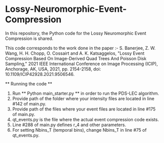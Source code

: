 # Lossy-Neuromorphic-Event-Compression
In this repository, the Python code for the Lossy Neuromorphic Event Compression is shared.

This code corresponds to the work done in the paper :- 
S. Banerjee, Z. W. Wang, H. H. Chopp, O. Cossairt and A. K. Katsaggelos, "Lossy Event Compression Based On Image-Derived Quad Trees And Poisson Disk Sampling," 2021 IEEE International Conference on Image Processing (ICIP), Anchorage, AK, USA, 2021, pp. 2154-2158, doi: 10.1109/ICIP42928.2021.9506546.

** Running the code **
1. Run ** Python main_starter.py ** in order to run the PDS-LEC algorithm.
2. Provide path of the folder where your intensity files are located in line #142 of main.py.
3. Provide path of the files where your event files are located in line #175 of main.py.
4. qt_events.py is the file where the actual event compression code exists.
5. Line #288 of main.py defines r_4 and other parameters.
6. For setting Nbins_T (temporal bins), change Nbins_T in line #75 of qt_events.py. 


